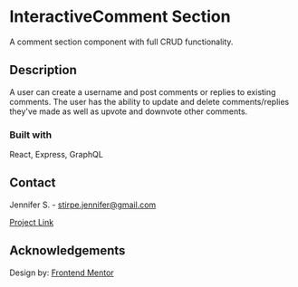 # InteractiveComment Section

A comment section component with full CRUD functionality.

## Description

A user can create a username and post comments or replies to existing comments. The user has the ability to update and delete comments/replies they've made as well as upvote and downvote other comments.

### Built with

React, Express, GraphQL

## Contact

Jennifer S. - stirpe.jennifer@gmail.com

[Project Link]()

## Acknowledgements

Design by: [Frontend Mentor](https://www.frontendmentor.io/)